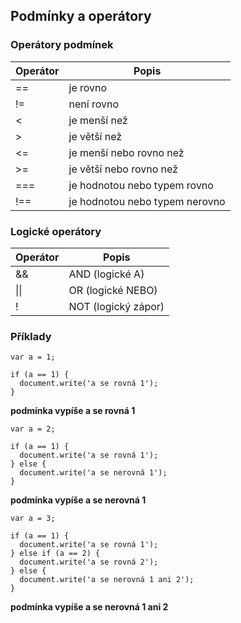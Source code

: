 ## Podmínky a operátory

### Operátory podmínek
Operátor | Popis
-------- | -----
\=\= | je rovno
\!\= | není rovno
\< | je menší než
\> | je větší než
\<\= | je menší nebo rovno než
\>\= | je větší nebo rovno než
\=\=\= | je hodnotou nebo typem rovno
\!\=\= | je hodnotou nebo typem nerovno

### Logické operátory
Operátor | Popis
-------- | -----
\&\& | AND (logické A)
\|\| | OR (logické NEBO)
\! | NOT (logický zápor)

### Příklady
```
var a = 1;

if (a == 1) {
  document.write('a se rovná 1');
}
```
__podmínka vypíše a se rovná 1__

```
var a = 2;

if (a == 1) {
  document.write('a se rovná 1');
} else {
  document.write('a se nerovná 1');
}
```
__podmínka vypíše a se nerovná 1__

```
var a = 3;

if (a == 1) {
  document.write('a se rovná 1');
} else if (a == 2) {
  document.write('a se rovná 2');
} else {
  document.write('a se nerovná 1 ani 2');
}
```
__podmínka vypíše a se nerovná 1 ani 2__
